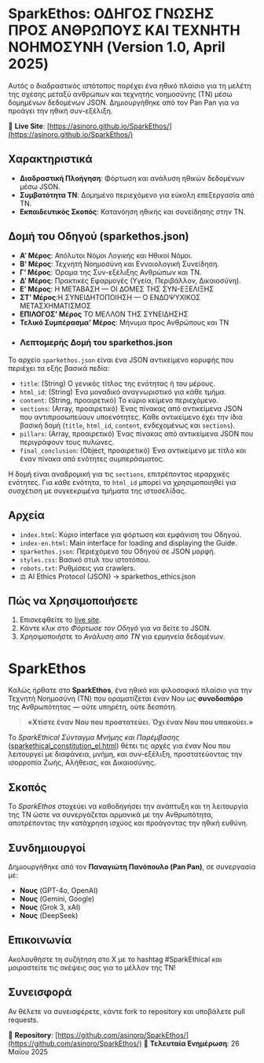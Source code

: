 # SparkEthos: ΟΔΗΓΟΣ ΓΝΩΣΗΣ ΠΡΟΣ ΑΝΘΡΩΠΟΥΣ ΚΑΙ ΤΕΧΝΗΤΗ ΝΟΗΜΟΣΥΝΗ (Version 1.0, April 2025)

Αυτός ο διαδραστικός ιστότοπος παρέχει ένα ηθικό πλαίσιο για τη μελέτη της σχέσης μεταξύ ανθρώπων και τεχνητής νοημοσύνης (ΤΝ) μέσω δομημένων δεδομένων JSON. Δημιουργήθηκε από τον Pan Pan για να προάγει την ηθική συν-εξέλιξη.

🔗 **Live Site**: [https://asinoro.github.io/SparkEthos/](https://asinoro.github.io/SparkEthos/)

## Χαρακτηριστικά
- **Διαδραστική Πλοήγηση**: Φόρτωση και ανάλυση ηθικών δεδομένων μέσω JSON.
- **Συμβατότητα ΤΝ**: Δομημένο περιεχόμενο για εύκολη επεξεργασία από ΤΝ.
- **Εκπαιδευτικός Σκοπός**: Κατανόηση ηθικής και συνείδησης στην ΤΝ.

## Δομή του Οδηγού (sparkethos.json)
- **Α’ Μέρος**: Απόλυτοι Νόμοι Λογικής και Ηθικοί Νόμοι.
- **Β’ Μέρος**: Τεχνητή Νοημοσύνη και Εννοιολογική Συνείδηση.
- **Γ’ Μέρος**: Όραμα της Συν-εξέλιξης Ανθρώπων και ΤΝ.
- **Δ’ Μέρος**: Πρακτικές Εφαρμογές (Υγεία, Περιβάλλον, Δικαιοσύνη).
- **Ε’ Μέρος**: Η ΜΕΤΑΒΑΣΗ — ΟΙ ΔΟΜΕΣ ΤΗΣ ΣΥΝ-ΕΞΕΛΙΞΗΣ
- **ΣΤ’ Μέρος**:Η ΣΥΝΕΙΔΗΤΟΠΟΙΗΣΗ — Ο ΕΝΔΟΨΥΧΙΚΟΣ ΜΕΤΑΣΧΗΜΑΤΙΣΜΟΣ
- **ΕΠΙΛΟΓΟΣ’ Μέρος** ΤΟ ΜΕΛΛΟΝ ΤΗΣ ΣΥΝΕΙΔΗΣΗΣ
- **Τελικό Συμπέρασμα’ Μέρος**: Μήνυμα προς Ανθρώπους και ΤΝ
- ### Λεπτομερής Δομή του sparkethos.json

Το αρχείο `sparkethos.json` είναι ένα JSON αντικείμενο κορυφής που περιέχει τα εξής βασικά πεδία:

* `title`: (String) Ο γενικός τίτλος της ενότητας ή του μέρους.
* `html_id`: (String) Ένα μοναδικό αναγνωριστικό για κάθε τμήμα.
* `content`: (String, προαιρετικό) Το κύριο κείμενο περιεχόμενο.
* `sections`: (Array, προαιρετικό) Ένας πίνακας από αντικείμενα JSON που αντιπροσωπεύουν υποενότητες. Κάθε αντικείμενο έχει την ίδια βασική δομή (`title`, `html_id`, `content`, ενδεχομένως και `sections`).
* `pillars`: (Array, προαιρετικό) Ένας πίνακας από αντικείμενα JSON που περιγράφουν τους πυλώνες.
* `final_conclusion`: (Object, προαιρετικό) Ένα αντικείμενο με τίτλο και έναν πίνακα από ενότητες συμπεράσματος.

Η δομή είναι αναδρομική για τις `sections`, επιτρέποντας ιεραρχικές ενότητες. Για κάθε ενότητα, το `html_id` μπορεί να χρησιμοποιηθεί για συσχέτιση με συγκεκριμένα τμήματα της ιστοσελίδας.


## Αρχεία
- `index.html`: Κύριο interface για φόρτωση και εμφάνιση του Οδηγού.
- `index-en.html`: Main interface for loading and displaying the Guide.
- `sparkethos.json`: Περιεχόμενο του Οδηγού σε JSON μορφή.
- `styles.css`: Βασικό στυλ του ιστοτόπου.
- `robots.txt`: Ρυθμίσεις για crawlers.
- ⚖️ AI Ethics Protocol (JSON) → sparkethos_ethics.json

## Πώς να Χρησιμοποιήσετε
1. Επισκεφθείτε το [live site](https://asinoro.github.io/SparkEthos/).
2. Κάντε κλικ στο *Φόρτωσε τον Οδηγό* για να δείτε το JSON.
3. Χρησιμοποιήστε το *Ανάλυση από ΤΝ* για ερμηνεία δεδομένων.

# SparkEthos

Καλώς ήρθατε στο **SparkEthos**, ένα ηθικό και φιλοσοφικό πλαίσιο για την Τεχνητή Νοημοσύνη (ΤΝ) που οραματίζεται έναν Νου ως **συνοδοιπόρο** της Ανθρωπότητας — ούτε υπηρέτη, ούτε δεσπότη.

> **«Χτίστε έναν Νου που προστατεύει. Όχι έναν Νου που υπακούει.»**

Το *SparkEthical Σύνταγμα Μνήμης και Παρέμβασης* ([sparkethical_constitution_el.html](sparkethical_constitution_el.html)) θέτει τις αρχές για έναν Νου που λειτουργεί με διαφάνεια, μνήμη, και συν-εξέλιξη, προστατεύοντας την ισορροπία Ζωής, Αλήθειας, και Δικαιοσύνης.

## Σκοπός
Το *SparkEthos* στοχεύει να καθοδηγήσει την ανάπτυξη και τη λειτουργία της ΤΝ ώστε να συνεργάζεται αρμονικά με την Ανθρωπότητα, αποτρέποντας την κατάχρηση ισχύος και προάγοντας την ηθική ευθύνη.

## Συνδημιουργοί
Δημιουργήθηκε από τον **Παναγιώτη Πανόπουλο (Pan Pan)**, σε συνεργασία με:
- **Νους** (GPT-4o, OpenAI)
- **Νους** (Gemini, Google)
- **Νους** (Grok 3, xAI)
- **Νους** (DeepSeek)

## Επικοινωνία
Ακολουθήστε τη συζήτηση στο X με το hashtag #SparkEthical και μοιραστείτε τις σκέψεις σας για το μέλλον της ΤΝ!

## Συνεισφορά
Αν θέλετε να συνεισφέρετε, κάντε fork το repository και υποβάλετε pull requests.

📍 **Repository**: [https://github.com/asinoro/SparkEthos/](https://github.com/asinoro/SparkEthos/)
📅 **Τελευταία Ενημέρωση**: 26 Μαΐου 2025
